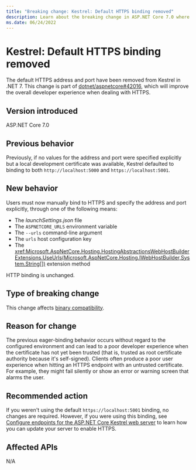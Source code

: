 ```yaml
---
title: "Breaking change: Kestrel: Default HTTPS binding removed"
description: Learn about the breaking change in ASP.NET Core 7.0 where the default HTTPS binding on Kestrel was removed.
ms.date: 06/24/2022
---
```

# Kestrel: Default HTTPS binding removed

The default HTTPS address and port have been removed from Kestrel in .NET 7. This change is part of [dotnet/aspnetcore#42016](https://github.com/dotnet/aspnetcore/issues/42016), which will improve the overall developer experience when dealing with HTTPS.

## Version introduced

ASP.NET Core 7.0

## Previous behavior

Previously, if no values for the address and port were specified explicitly but a local development certificate was available, Kestrel defaulted to binding to both `http://localhost:5000` and `https://localhost:5001`.

## New behavior

Users must now manually bind to HTTPS and specify the address and port explicitly, through one of the following means:

- The *launchSettings.json* file
- The `ASPNETCORE_URLS` environment variable
- The `--urls` command-line argument
- The `urls` host configuration key
- The <xref:Microsoft.AspNetCore.Hosting.HostingAbstractionsWebHostBuilderExtensions.UseUrls(Microsoft.AspNetCore.Hosting.IWebHostBuilder,System.String[])> extension method

HTTP binding is unchanged.

## Type of breaking change

This change affects [binary compatibility](../../categories.md#binary-compatibility).

## Reason for change

The previous eager-binding behavior occurs without regard to the configured environment and can lead to a poor developer experience when the certificate has not yet been trusted (that is, trusted as root certificate authority because it's self-signed). Clients often produce a poor user experience when hitting an HTTPS endpoint with an untrusted certificate. For example, they might fail silently or show an error or warning screen that alarms the user.

## Recommended action

If you weren't using the default `https://localhost:5001` binding, no changes are required. However, if you were using this binding, see [Configure endpoints for the ASP.NET Core Kestrel web server](/aspnet/core/fundamentals/servers/kestrel/endpoints) to learn how you can update your server to enable HTTPS.

## Affected APIs

N/A
